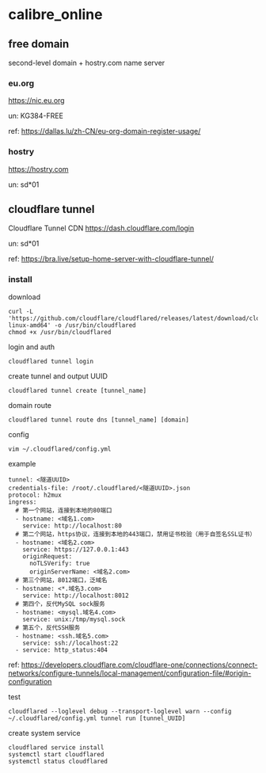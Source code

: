 # calibre_online

## free domain
second-level domain + hostry.com name server

### eu.org
https://nic.eu.org

un: KG384-FREE

ref: https://dallas.lu/zh-CN/eu-org-domain-register-usage/

### hostry
https://hostry.com

un: sd*01

## cloudflare tunnel
Cloudflare Tunnel CDN
https://dash.cloudflare.com/login

un: sd*01

ref: https://bra.live/setup-home-server-with-cloudflare-tunnel/

### install
download
```
curl -L 'https://github.com/cloudflare/cloudflared/releases/latest/download/cloudflared-linux-amd64' -o /usr/bin/cloudflared
chmod +x /usr/bin/cloudflared
```

login and auth
```
cloudflared tunnel login
```

create tunnel and output UUID
```
cloudflared tunnel create [tunnel_name]
```

domain route
```
cloudflared tunnel route dns [tunnel_name] [domain]
```

config
```
vim ~/.cloudflared/config.yml
```

example
```
tunnel: <隧道UUID>
credentials-file: /root/.cloudflared/<隧道UUID>.json
protocol: h2mux
ingress:
  # 第一个网站，连接到本地的80端口
  - hostname: <域名1.com>
    service: http://localhost:80
  # 第二个网站，https协议，连接到本地的443端口，禁用证书校验（用于自签名SSL证书）
  - hostname: <域名2.com>
    service: https://127.0.0.1:443
    originRequest:
      noTLSVerify: true
      originServerName: <域名2.com>
  # 第三个网站，8012端口，泛域名
  - hostname: <*.域名3.com>
    service: http://localhost:8012
  # 第四个，反代MySQL sock服务
  - hostname: <mysql.域名4.com>
    service: unix:/tmp/mysql.sock
  # 第五个，反代SSH服务
  - hostname: <ssh.域名5.com>
    service: ssh://localhost:22
  - service: http_status:404
```

ref: https://developers.cloudflare.com/cloudflare-one/connections/connect-networks/configure-tunnels/local-management/configuration-file/#origin-configuration

test
```
cloudflared --loglevel debug --transport-loglevel warn --config ~/.cloudflared/config.yml tunnel run [tunnel_UUID]
```

create system service
```
cloudflared service install
systemctl start cloudflared
systemctl status cloudflared
```
